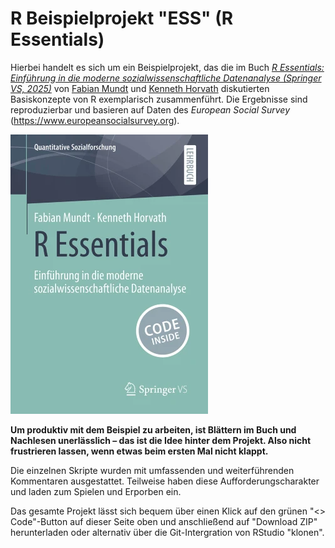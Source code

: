 # R Beispielprojekt "ESS" (R Essentials)

Hierbei handelt es sich um ein Beispielprojekt, das die im Buch [*R Essentials: Einführung in die moderne sozialwissenschaftliche Datenanalyse (Springer VS, 2025)*](https://link.springer.com/book/9783658487935) von [Fabian Mundt](http://inventionate.de) und [Kenneth Horvath](https://phzh.ch/ueber-die-phzh/organisation/personen/mitarbeitendenportraet/?username=kenneth.horvath) diskutierten Basiskonzepte von R exemplarisch zusammenführt. Die Ergebnisse sind reproduzierbar und basieren auf Daten des *European Social Survey* (<https://www.europeansocialsurvey.org>).

![R Essentials](cover.webp "R Essentials")

**Um produktiv mit dem Beispiel zu arbeiten, ist Blättern im Buch und Nachlesen unerlässlich – das ist die Idee hinter dem Projekt. Also nicht frustrieren lassen, wenn etwas beim ersten Mal nicht klappt.**

Die einzelnen Skripte wurden mit umfassenden und weiterführenden Kommentaren ausgestattet. Teilweise haben diese Aufforderungscharakter und laden zum Spielen und Erporben ein.

Das gesamte Projekt lässt sich bequem über einen Klick auf den grünen "<> Code"-Button auf dieser Seite oben und anschließend auf "Download ZIP" herunterladen oder alternativ über die Git-Intergration von RStudio "klonen".
